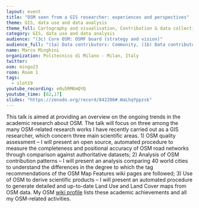 ```yaml
---
layout: event
title: "OSM seen from a GIS researcher: experiences and perspectives"
theme: GIS, data use and data analysis
theme_full: Cartography and visualisation, Contribution & data collection, Education, GIS, data use and data analysis, Humanitarian, IT and technical, operations, Local community
category: GIS, data use and data analysis
audience: "(3c) Core OSM: OSMF board (strategy and vision)"
audience_full: "(1a) Data contributors: Community, (1b) Data contributors: Public administration (open data, data feedback...), (2b) Data users: Non-profit and public service, (2c) Data users: Personal, (3c) Core OSM: OSMF board (strategy and vision)"
name: Marco Minghini
organization: Politecnico di Milano - Milan, Italy
twitter:
osm: mingo23
room: Room 1
tags:
  - slot19
youtube_recording: e0u5RMKmQYQ
youtube_time: [62,17]
slides: "https://zenodo.org/record/842206#.WaLhqYppzsk"
---
```

This talk is aimed at providing an overview on the ongoing trends in the academic research about OSM. The talk will focus on three among the many OSM-related research works I have recently carried out as a GIS researcher, which concern three main scientific areas. 1) OSM quality assessment – I will present an open source, automated procedure to measure the completeness and positional accuracy of OSM road networks through comparison against authoritative datasets; 2) Analysis of OSM contribution patterns – I will present an analysis comparing 40 world cities to understand the differences in the degree to which the tag recommendations of the OSM Map Features wiki pages are followed; 3) Use of OSM to derive scientific products – I will present an automated procedure to generate detailed and up-to-date Land Use and Land Cover maps from OSM data. My OSM [wiki profile](https://wiki.openstreetmap.org/wiki/User:Mingo23) lists these academic achievements and all my OSM-related activities.

